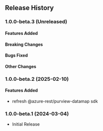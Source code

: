 ## Release History

### 1.0.0-beta.3 (Unreleased)

#### Features Added

#### Breaking Changes

#### Bugs Fixed

#### Other Changes

### 1.0.0-beta.2 (2025-02-10)

#### Features Added
- refresh @azure-rest/purview-datamap sdk

### 1.0.0-beta.1 (2024-03-04)
  - Initial Release
